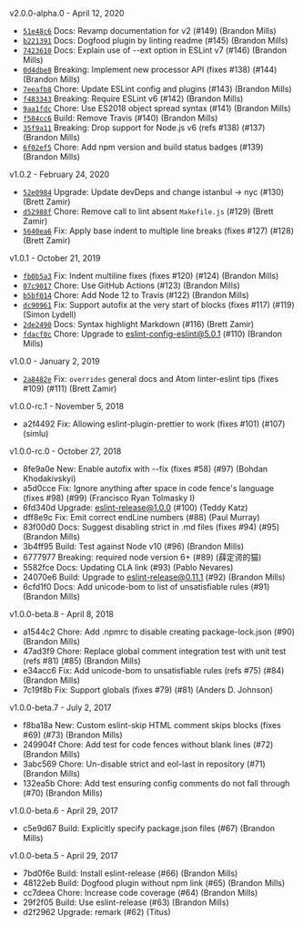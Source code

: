 v2.0.0-alpha.0 - April 12, 2020

* [`51e48c6`](https://github.com/eslint/eslint-plugin-markdown/commit/51e48c68535964b1fe0f5c949d721baca4e6a1d6) Docs: Revamp documentation for v2 (#149) (Brandon Mills)
* [`b221391`](https://github.com/eslint/eslint-plugin-markdown/commit/b2213919e3973ebb3788295143c17e14f5fc3f3b) Docs: Dogfood plugin by linting readme (#145) (Brandon Mills)
* [`7423610`](https://github.com/eslint/eslint-plugin-markdown/commit/74236108b5c996b5f73046c2112270c7458cbae9) Docs: Explain use of --ext option in ESLint v7 (#146) (Brandon Mills)
* [`0d4dbe8`](https://github.com/eslint/eslint-plugin-markdown/commit/0d4dbe8a50852516e14f656007c60e9e7a180b0a) Breaking: Implement new processor API (fixes #138) (#144) (Brandon Mills)
* [`7eeafb8`](https://github.com/eslint/eslint-plugin-markdown/commit/7eeafb83e446f76bc4581381cd68dacc484b2249) Chore: Update ESLint config and plugins (#143) (Brandon Mills)
* [`f483343`](https://github.com/eslint/eslint-plugin-markdown/commit/f4833438fa2c06941f05e994eb1084321ce4cfb3) Breaking: Require ESLint v6 (#142) (Brandon Mills)
* [`9aa1fdc`](https://github.com/eslint/eslint-plugin-markdown/commit/9aa1fdca62733543d2c26a755ad14dbc02926f27) Chore: Use ES2018 object spread syntax (#141) (Brandon Mills)
* [`f584cc6`](https://github.com/eslint/eslint-plugin-markdown/commit/f584cc6f08f0eeac0e657ae45cbf561764fab696) Build: Remove Travis (#140) (Brandon Mills)
* [`35f9a11`](https://github.com/eslint/eslint-plugin-markdown/commit/35f9a11b407078774eef37295ba7ddb95c56f419) Breaking: Drop support for Node.js v6 (refs #138) (#137) (Brandon Mills)
* [`6f02ef5`](https://github.com/eslint/eslint-plugin-markdown/commit/6f02ef53abc08b5e35b56361f2bd7cbc7ea8e993) Chore: Add npm version and build status badges (#139) (Brandon Mills)

v1.0.2 - February 24, 2020

* [`52e0984`](https://github.com/eslint/eslint-plugin-markdown/commit/52e098483fdf958a8dce96ab66c52b4337d522fe) Upgrade: Update devDeps and change istanbul -> nyc (#130) (Brett Zamir)
* [`d52988f`](https://github.com/eslint/eslint-plugin-markdown/commit/d52988f5efcacb16862c79c1857e9b912cf3ffb0) Chore: Remove call to lint absent `Makefile.js` (#129) (Brett Zamir)
* [`5640ea6`](https://github.com/eslint/eslint-plugin-markdown/commit/5640ea65730abab5c9c97d77b5708f3499ec62f3) Fix: Apply base indent to multiple line breaks (fixes #127) (#128) (Brett Zamir)

v1.0.1 - October 21, 2019

* [`fb0b5a3`](https://github.com/eslint/eslint-plugin-markdown/commit/fb0b5a3fc36ad362556cafc49929f49e3b4bc6b0) Fix: Indent multiline fixes (fixes #120) (#124) (Brandon Mills)
* [`07c9017`](https://github.com/eslint/eslint-plugin-markdown/commit/07c9017551d3a3382126882cf08bc162afcab734) Chore: Use GitHub Actions (#123) (Brandon Mills)
* [`b5bf014`](https://github.com/eslint/eslint-plugin-markdown/commit/b5bf01465252a5d5ae3e1849b99b7d37bcd5a030) Chore: Add Node 12 to Travis (#122) (Brandon Mills)
* [`dc90961`](https://github.com/eslint/eslint-plugin-markdown/commit/dc909618aa8f39e84279f5bdeb4a888d56d919b1) Fix: Support autofix at the very start of blocks (fixes #117) (#119) (Simon Lydell)
* [`2de2490`](https://github.com/eslint/eslint-plugin-markdown/commit/2de2490f6d9dd5073bd9662d7ec6d61ceb13a811) Docs: Syntax highlight Markdown (#116) (Brett Zamir)
* [`fdacf0c`](https://github.com/eslint/eslint-plugin-markdown/commit/fdacf0c29e4c9267816df0918f1b372fbd8eef32) Chore: Upgrade to eslint-config-eslint@5.0.1 (#110) (Brandon Mills)

v1.0.0 - January 2, 2019

* [`2a8482e`](https://github.com/eslint/eslint-plugin-markdown/commit/2a8482e8e39da2ab4a1d8aeb7459f26a8377905d) Fix: `overrides` general docs and Atom linter-eslint tips (fixes #109) (#111) (Brett Zamir)

v1.0.0-rc.1 - November 5, 2018

* a2f4492 Fix: Allowing eslint-plugin-prettier to work (fixes #101) (#107) (simlu)

v1.0.0-rc.0 - October 27, 2018

* 8fe9a0e New: Enable autofix with --fix (fixes #58) (#97) (Bohdan Khodakivskyi)
* a5d0cce Fix: Ignore anything after space in code fence's language (fixes #98) (#99) (Francisco Ryan Tolmasky I)
* 6fd340d Upgrade: eslint-release@1.0.0 (#100) (Teddy Katz)
* dff8e9c Fix: Emit correct endLine numbers (#88) (Paul Murray)
* 83f00d0 Docs: Suggest disabling strict in .md files (fixes #94) (#95) (Brandon Mills)
* 3b4ff95 Build: Test against Node v10 (#96) (Brandon Mills)
* 6777977 Breaking: required node version 6+ (#89) (薛定谔的猫)
* 5582fce Docs: Updating CLA link (#93) (Pablo Nevares)
* 24070e6 Build: Upgrade to eslint-release@0.11.1 (#92) (Brandon Mills)
* 6cfd1f0 Docs: Add unicode-bom to list of unsatisfiable rules (#91) (Brandon Mills)

v1.0.0-beta.8 - April 8, 2018

* a1544c2 Chore: Add .npmrc to disable creating package-lock.json (#90) (Brandon Mills)
* 47ad3f9 Chore: Replace global comment integration test with unit test (refs #81) (#85) (Brandon Mills)
* e34acc6 Fix: Add unicode-bom to unsatisfiable rules (refs #75) (#84) (Brandon Mills)
* 7c19f8b Fix: Support globals (fixes #79) (#81) (Anders D. Johnson)

v1.0.0-beta.7 - July 2, 2017

* f8ba18a New: Custom eslint-skip HTML comment skips blocks (fixes #69) (#73) (Brandon Mills)
* 249904f Chore: Add test for code fences without blank lines (#72) (Brandon Mills)
* 3abc569 Chore: Un-disable strict and eol-last in repository (#71) (Brandon Mills)
* 132ea5b Chore: Add test ensuring config comments do not fall through (#70) (Brandon Mills)

v1.0.0-beta.6 - April 29, 2017

* c5e9d67 Build: Explicitly specify package.json files (#67) (Brandon Mills)

v1.0.0-beta.5 - April 29, 2017

* 7bd0f6e Build: Install eslint-release (#66) (Brandon Mills)
* 48122eb Build: Dogfood plugin without npm link (#65) (Brandon Mills)
* cc7deea Chore: Increase code coverage (#64) (Brandon Mills)
* 29f2f05 Build: Use eslint-release (#63) (Brandon Mills)
* d2f2962 Upgrade: remark (#62) (Titus)

